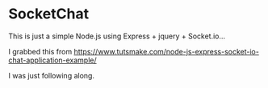 # SocketChat
This is just a simple Node.js using Express + jquery + Socket.io...

I grabbed this from https://www.tutsmake.com/node-js-express-socket-io-chat-application-example/

I was just following along.
